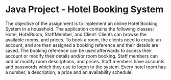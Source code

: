 # Java Project - Hotel Booking System
 
The objective of the assignment is to implement an online Hotel Booking System in a
household. 
The application contains the following classes: Hotel,
HotelRoom, StaffMember, and Client. Clients can browse the available rooms, and
prices. 
To book a room, the clients need to create an account, and are then assigned a booking
reference and their details are saved. 
The booking reference can be used afterwards to access their account or modify their details and/or room booking. 
Staff members can add or modify room descriptions, and prices. 
Staff members have accounts and passwords which they use to logon to the system. 
Every hotel room has a number, a description, a price and an availability schedule.
